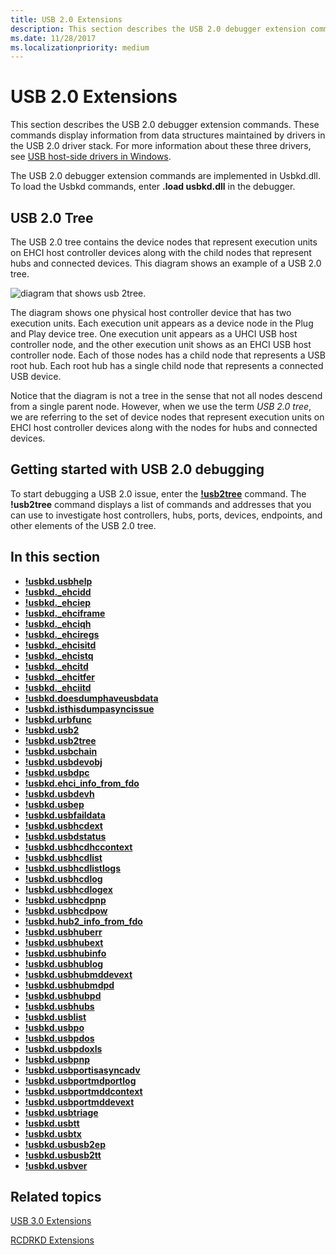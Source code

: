 ```yaml
---
title: USB 2.0 Extensions
description: This section describes the USB 2.0 debugger extension commands. These commands display information from data structures maintained by drivers in the USB 2.0 driver stack.
ms.date: 11/28/2017
ms.localizationpriority: medium
---
```


# USB 2.0 Extensions

This section describes the USB 2.0 debugger extension commands. These commands display information from data structures maintained by drivers in the USB 2.0 driver stack. For more information about these three drivers, see [USB host-side drivers in Windows](../usbcon/usb-3-0-driver-stack-architecture.md).

The USB 2.0 debugger extension commands are implemented in Usbkd.dll. To load the Usbkd commands, enter **.load usbkd.dll** in the debugger.

## <span id="usb-2-tree"></span> USB 2.0 Tree

The USB 2.0 tree contains the device nodes that represent execution units on EHCI host controller devices along with the child nodes that represent hubs and connected devices. This diagram shows an example of a USB 2.0 tree.

![diagram that shows usb 2tree.](images/usbkd01.png)

The diagram shows one physical host controller device that has two execution units. Each execution unit appears as a device node in the Plug and Play device tree. One execution unit appears as a UHCI USB host controller node, and the other execution unit shows as an EHCI USB host controller node. Each of those nodes has a child node that represents a USB root hub. Each root hub has a single child node that represents a connected USB device.

Notice that the diagram is not a tree in the sense that not all nodes descend from a single parent node. However, when we use the term *USB 2.0 tree*, we are referring to the set of device nodes that represent execution units on EHCI host controller devices along with the nodes for hubs and connected devices.

## Getting started with USB 2.0 debugging


To start debugging a USB 2.0 issue, enter the [**!usb2tree**](-usbkd-usb2tree.md) command. The **!usb2tree** command displays a list of commands and addresses that you can use to investigate host controllers, hubs, ports, devices, endpoints, and other elements of the USB 2.0 tree.

## In this section


-   [**!usbkd.usbhelp**](-usbkd-usbhelp.md)
-   [**!usbkd.\_ehcidd**](-usbkd--ehcidd.md)
-   [**!usbkd.\_ehciep**](-usbkd--ehciep.md)
-   [**!usbkd.\_ehciframe**](-usbkd--ehciframe.md)
-   [**!usbkd.\_ehciqh**](-usbkd--ehciqh.md)
-   [**!usbkd.\_ehciregs**](-usbkd--ehciregs.md)
-   [**!usbkd.\_ehcisitd**](-usbkd--ehcisitd.md)
-   [**!usbkd.\_ehcistq**](-usbkd--ehcistq.md)
-   [**!usbkd.\_ehcitd**](-usbkd--ehcitd.md)
-   [**!usbkd.\_ehcitfer**](-usbkd--ehcitfer.md)
-   [**!usbkd.\_ehciitd**](-usbkd--ehciitd.md)
-   [**!usbkd.doesdumphaveusbdata**](-usbkd-doesdumphaveusbdata.md)
-   [**!usbkd.isthisdumpasyncissue**](-usbkd-isthisdumpasyncissue.md)
-   [**!usbkd.urbfunc**](-usbkd-urbfunc.md)
-   [**!usbkd.usb2**](-usbkd-usb2.md)
-   [**!usbkd.usb2tree**](-usbkd-usb2tree.md)
-   [**!usbkd.usbchain**](-usbkd-usbchain.md)
-   [**!usbkd.usbdevobj**](-usbkd-usbdevobj.md)
-   [**!usbkd.usbdpc**](-usbkd-usbdpc.md)
-   [**!usbkd.ehci\_info\_from\_fdo**](-usbkd-ehci-info-from-fdo.md)
-   [**!usbkd.usbdevh**](-usbkd-usbdevh.md)
-   [**!usbkd.usbep**](-usbkd-usbep.md)
-   [**!usbkd.usbfaildata**](-usbkd-usbfaildata.md)
-   [**!usbkd.usbhcdext**](-usbkd-usbhcdext.md)
-   [**!usbkd.usbdstatus**](-usbkd-usbdstatus.md)
-   [**!usbkd.usbhcdhccontext**](-usbkd-usbhcdhccontext.md)
-   [**!usbkd.usbhcdlist**](-usbkd-usbhcdlist.md)
-   [**!usbkd.usbhcdlistlogs**](-usbkd-usbhcdlistlogs.md)
-   [**!usbkd.usbhcdlog**](-usbkd-usbhcdlog.md)
-   [**!usbkd.usbhcdlogex**](-usbkd-usbhcdlogex.md)
-   [**!usbkd.usbhcdpnp**](-usbkd-usbhcdpnp.md)
-   [**!usbkd.usbhcdpow**](-usbkd-usbhcdpow.md)
-   [**!usbkd.hub2\_info\_from\_fdo**](-usbkd-hub2-info-from-fdo.md)
-   [**!usbkd.usbhuberr**](-usbkd-usbhuberr.md)
-   [**!usbkd.usbhubext**](-usbkd-usbhubext.md)
-   [**!usbkd.usbhubinfo**](-usbkd-usbhubinfo.md)
-   [**!usbkd.usbhublog**](-usbkd-usbhublog.md)
-   [**!usbkd.usbhubmddevext**](-usbkd-usbhubmddevext.md)
-   [**!usbkd.usbhubmdpd**](-usbkd-usbhubmdpd.md)
-   [**!usbkd.usbhubpd**](-usbkd-usbhubpd.md)
-   [**!usbkd.usbhubs**](-usbkd-usbhubs.md)
-   [**!usbkd.usblist**](-usbkd-usblist.md)
-   [**!usbkd.usbpo**](-usbkd-usbpo.md)
-   [**!usbkd.usbpdos**](-usbkd-usbpdos.md)
-   [**!usbkd.usbpdoxls**](-usbkd-usbpdoxls.md)
-   [**!usbkd.usbpnp**](-usbkd-usbpnp.md)
-   [**!usbkd.usbportisasyncadv**](-usbkd-usbportisasyncadv.md)
-   [**!usbkd.usbportmdportlog**](-usbkd-usbportmdportlog.md)
-   [**!usbkd.usbportmddcontext**](-usbkd-usbportmddcontext.md)
-   [**!usbkd.usbportmddevext**](-usbkd-usbportmddevext.md)
-   [**!usbkd.usbtriage**](-usbkd-usbtriage.md)
-   [**!usbkd.usbtt**](-usbkd-usbtt.md)
-   [**!usbkd.usbtx**](-usbkd-usbtx.md)
-   [**!usbkd.usbusb2ep**](-usbkd-usbusb2ep.md)
-   [**!usbkd.usbusb2tt**](-usbkd-usbusb2tt.md)
-   [**!usbkd.usbver**](-usbkd-usbver.md)

## Related topics

[USB 3.0 Extensions](usb-3-extensions.md)

[RCDRKD Extensions](rcdrkd-extensions.md)
